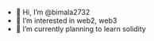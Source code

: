 - 👋 Hi, I’m @bimala2732
- 👀 I’m interested in web2, web3
- 🌱 I’m currently planning to learn solidity

<!---
bimala2732/bimala2732 is a ✨ special ✨ repository because its `README.md` (this file) appears on your GitHub profile.
You can click the Preview link to take a look at your changes.
--->
